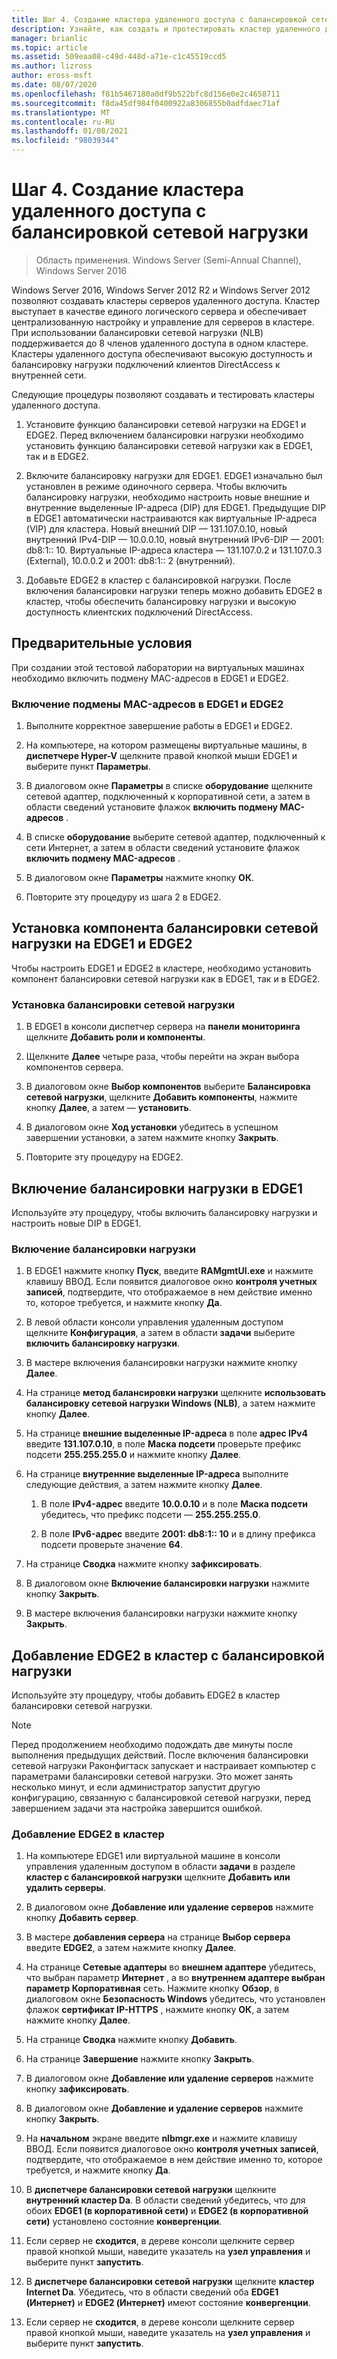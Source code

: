 ```yaml
---
title: Шаг 4. Создание кластера удаленного доступа с балансировкой сетевой нагрузки
description: Узнайте, как создать и протестировать кластер удаленного доступа с балансировкой сетевой нагрузки.
manager: brianlic
ms.topic: article
ms.assetid: 509eaa08-c49d-448d-a71e-c1c45519ccd5
ms.author: lizross
author: eross-msft
ms.date: 08/07/2020
ms.openlocfilehash: f81b5467180a0df9b522bfc8d156e0e2c4658711
ms.sourcegitcommit: f8da45df984f0400922a8306855b0adfdaec71af
ms.translationtype: MT
ms.contentlocale: ru-RU
ms.lasthandoff: 01/08/2021
ms.locfileid: "98039344"
---
```

# <a name="step-4-create-the-network-load-balanced-remote-access-cluster"></a>Шаг 4. Создание кластера удаленного доступа с балансировкой сетевой нагрузки

>Область применения. Windows Server (Semi-Annual Channel), Windows Server 2016

 Windows Server 2016, Windows Server 2012 R2 и Windows Server 2012 позволяют создавать кластеры серверов удаленного доступа. Кластер выступает в качестве единого логического сервера и обеспечивает централизованную настройку и управление для серверов в кластере. При использовании балансировки сетевой нагрузки (NLB) поддерживается до 8 членов удаленного доступа в одном кластере. Кластеры удаленного доступа обеспечивают высокую доступность и балансировку нагрузки подключений клиентов DirectAccess к внутренней сети.

Следующие процедуры позволяют создавать и тестировать кластеры удаленного доступа.

1. Установите функцию балансировки сетевой нагрузки на EDGE1 и EDGE2. Перед включением балансировки нагрузки необходимо установить функцию балансировки сетевой нагрузки как в EDGE1, так и в EDGE2.

2. Включите балансировку нагрузки для EDGE1. EDGE1 изначально был установлен в режиме одиночного сервера. Чтобы включить балансировку нагрузки, необходимо настроить новые внешние и внутренние выделенные IP-адреса (DIP) для EDGE1. Предыдущие DIP в EDGE1 автоматически настраиваются как виртуальные IP-адреса (VIP) для кластера. Новый внешний DIP — 131.107.0.10, новый внутренний IPv4-DIP — 10.0.0.10, новый внутренний IPv6-DIP — 2001: db8:1:: 10. Виртуальные IP-адреса кластера — 131.107.0.2 и 131.107.0.3 (External), 10.0.0.2 и 2001: db8:1:: 2 (внутренний).

3. Добавьте EDGE2 в кластер с балансировкой нагрузки. После включения балансировки нагрузки теперь можно добавить EDGE2 в кластер, чтобы обеспечить балансировку нагрузки и высокую доступность клиентских подключений DirectAccess.

## <a name="prerequisites"></a>Предварительные условия

При создании этой тестовой лаборатории на виртуальных машинах необходимо включить подмену MAC-адресов в EDGE1 и EDGE2.

### <a name="enable-mac-address-spoofing-on-edge1-and-edge2"></a>Включение подмены MAC-адресов в EDGE1 и EDGE2

1.  Выполните корректное завершение работы в EDGE1 и EDGE2.

2.  На компьютере, на котором размещены виртуальные машины, в **диспетчере Hyper-V** щелкните правой кнопкой мыши EDGE1 и выберите пункт **Параметры**.

3.  В диалоговом окне **Параметры** в списке **оборудование** щелкните сетевой адаптер, подключенный к корпоративной сети, а затем в области сведений установите флажок **включить подмену MAC-адресов** .

4.  В списке **оборудование** выберите сетевой адаптер, подключенный к сети Интернет, а затем в области сведений установите флажок **включить подмену MAC-адресов** .

5.  В диалоговом окне **Параметры** нажмите кнопку **ОК**.

6.  Повторите эту процедуру из шага 2 в EDGE2.

## <a name="install-the-network-load-balancing-feature-on-edge1-and-edge2"></a>Установка компонента балансировки сетевой нагрузки на EDGE1 и EDGE2
Чтобы настроить EDGE1 и EDGE2 в кластере, необходимо установить компонент балансировки сетевой нагрузки как в EDGE1, так и в EDGE2.

### <a name="to-install-network-load-balancing"></a>Установка балансировки сетевой нагрузки

1.  В EDGE1 в консоли диспетчер сервера на **панели мониторинга** щелкните **Добавить роли и компоненты**.

2.  Щелкните **Далее** четыре раза, чтобы перейти на экран выбора компонентов сервера.

3.  В диалоговом окне **Выбор компонентов** выберите **Балансировка сетевой нагрузки**, щелкните **Добавить компоненты**, нажмите кнопку **Далее**, а затем — **установить**.

4.  В диалоговом окне **Ход установки** убедитесь в успешном завершении установки, а затем нажмите кнопку **Закрыть**.

5.  Повторите эту процедуру на EDGE2.

## <a name="enable-load-balancing-on-edge1"></a>Включение балансировки нагрузки в EDGE1
Используйте эту процедуру, чтобы включить балансировку нагрузки и настроить новые DIP в EDGE1.

### <a name="enable-load-balancing"></a>Включение балансировки нагрузки

1.  В EDGE1 нажмите кнопку **Пуск**, введите **RAMgmtUI.exe** и нажмите клавишу ВВОД. Если появится диалоговое окно **контроля учетных записей**, подтвердите, что отображаемое в нем действие именно то, которое требуется, и нажмите кнопку **Да**.

2.  В левой области консоли управления удаленным доступом щелкните **Конфигурация**, а затем в области **задачи** выберите **включить балансировку нагрузки**.

3.  В мастере включения балансировки нагрузки нажмите кнопку **Далее**.

4.  На странице **метод балансировки нагрузки** щелкните **использовать балансировку сетевой нагрузки Windows (NLB)**, а затем нажмите кнопку **Далее**.

5.  На странице **внешние выделенные IP-адреса** в поле **адрес IPv4** введите **131.107.0.10**, в поле **Маска подсети** проверьте префикс подсети **255.255.255.0** и нажмите кнопку **Далее**.

6.  На странице **внутренние выделенные IP-адреса** выполните следующие действия, а затем нажмите кнопку **Далее**.

    1.  В поле **IPv4-адрес** введите **10.0.0.10** и в поле **Маска подсети** убедитесь, что префикс подсети — **255.255.255.0**.

    2.  В поле **IPv6-адрес** введите **2001: db8:1:: 10** и в длину префикса подсети проверьте значение **64**.

7.  На странице **Сводка** нажмите кнопку **зафиксировать**.

8.  В диалоговом окне **Включение балансировки нагрузки** нажмите кнопку **Закрыть**.

9. В мастере включения балансировки нагрузки нажмите кнопку **Закрыть**.

## <a name="add-edge2-to-the-load-balanced-cluster"></a>Добавление EDGE2 в кластер с балансировкой нагрузки
Используйте эту процедуру, чтобы добавить EDGE2 в кластер балансировки сетевой нагрузки.

> [!NOTE]
> Перед продолжением необходимо подождать две минуты после выполнения предыдущих действий. После включения балансировки сетевой нагрузки Раконфигтаск запускает и настраивает компьютер с параметрами балансировки сетевой нагрузки. Это может занять несколько минут, и если администратор запустит другую конфигурацию, связанную с балансировкой сетевой нагрузки, перед завершением задачи эта настройка завершится ошибкой.

### <a name="add-edge2-to-the-cluster"></a>Добавление EDGE2 в кластер

1.  На компьютере EDGE1 или виртуальной машине в консоли управления удаленным доступом в области **задачи** в разделе **кластер с балансировкой нагрузки** щелкните **Добавить или удалить серверы**.

2.  В диалоговом окне **Добавление или удаление серверов** нажмите кнопку **Добавить сервер**.

3.  В мастере **добавления сервера** на странице **Выбор сервера** введите **EDGE2**, а затем нажмите кнопку **Далее**.

4.  На странице **Сетевые адаптеры** во **внешнем адаптере** убедитесь, что выбран параметр **Интернет** , а во **внутреннем адаптере выбран параметр Корпоративная** сеть.  Нажмите кнопку **Обзор**, в диалоговом окне **Безопасность Windows** убедитесь, что установлен флажок **сертификат IP-HTTPS** , нажмите кнопку **ОК**, а затем нажмите кнопку **Далее**.

5.  На странице **Сводка** нажмите кнопку **Добавить**.

6.  На странице **Завершение** нажмите кнопку **Закрыть**.

7.  В диалоговом окне **Добавление или удаление серверов** нажмите кнопку **зафиксировать**.

8.  В диалоговом окне **Добавление и удаление серверов** нажмите кнопку **Закрыть**.

9. На **начальном** экране введите **nlbmgr.exe** и нажмите клавишу ВВОД. Если появится диалоговое окно **контроля учетных записей**, подтвердите, что отображаемое в нем действие именно то, которое требуется, и нажмите кнопку **Да**.

10. В **диспетчере балансировки сетевой нагрузки** щелкните **внутренний кластер Da**. В области сведений убедитесь, что для обоих **EDGE1 (в корпоративной сети)** и **EDGE2 (в корпоративной сети)** установлено состояние **конвергенции**.

11. Если сервер не **сходится**, в дереве консоли щелкните сервер правой кнопкой мыши, наведите указатель на **узел управления** и выберите пункт **запустить**.

12. В **диспетчере балансировки сетевой нагрузки** щелкните **кластер Internet Da**. Убедитесь, что в области сведений оба **EDGE1 (Интернет)** и **EDGE2 (Интернет)** имеют состояние **конвергенции**.

13. Если сервер не **сходится**, в дереве консоли щелкните сервер правой кнопкой мыши, наведите указатель на **узел управления** и выберите пункт **запустить**.
